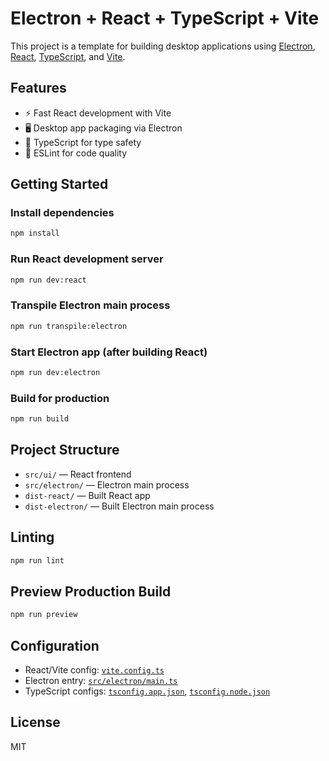 # Electron + React + TypeScript + Vite

This project is a template for building desktop applications using [Electron](https://www.electronjs.org/), [React](https://react.dev/), [TypeScript](https://www.typescriptlang.org/), and [Vite](https://vitejs.dev/).

## Features

- ⚡ Fast React development with Vite
- 🖥️ Desktop app packaging via Electron
- 🦺 TypeScript for type safety
- 🔬 ESLint for code quality

## Getting Started

### Install dependencies

```sh
npm install
```

### Run React development server

```sh
npm run dev:react
```

### Transpile Electron main process

```sh
npm run transpile:electron
```

### Start Electron app (after building React)

```sh
npm run dev:electron
```

### Build for production

```sh
npm run build
```

## Project Structure

- `src/ui/` — React frontend
- `src/electron/` — Electron main process
- `dist-react/` — Built React app
- `dist-electron/` — Built Electron main process

## Linting

```sh
npm run lint
```

## Preview Production Build

```sh
npm run preview
```

## Configuration

- React/Vite config: [`vite.config.ts`](vite.config.ts)
- Electron entry: [`src/electron/main.ts`](src/electron/main.ts)
- TypeScript configs: [`tsconfig.app.json`](tsconfig.app.json), [`tsconfig.node.json`](tsconfig.node.json)

## License

MIT
